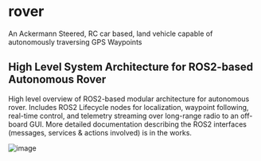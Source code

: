 # rover
An Ackermann Steered, RC car based, land vehicle capable of autonomously traversing GPS Waypoints

 ## High Level System Architecture for ROS2-based Autonomous Rover
 High level overview of ROS2-based modular architecture for autonomous rover. Includes ROS2 Lifecycle nodes for localization, waypoint following, real-time control, and telemetry streaming over long-range radio to an off-board GUI. More detailed documentation describing the ROS2 interfaces (messages, services & actions involved) is in the works.

![image](https://github.com/user-attachments/assets/ae1b7c45-a49c-421f-854b-6465f4b5c879)
